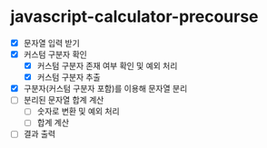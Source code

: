 # javascript-calculator-precourse

- [x] 문자열 입력 받기
- [x] 커스텀 구분자 확인
  - [x] 커스텀 구분자 존재 여부 확인 및 예외 처리
  - [x] 커스텀 구분자 추출
- [x] 구분자(커스텀 구분자 포함)를 이용해 문자열 분리
- [ ] 분리된 문자열 합계 계산
  - [ ] 숫자로 변환 및 예외 처리
  - [ ] 합계 계산
- [ ] 결과 출력
